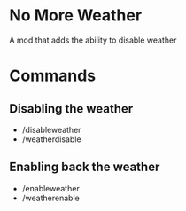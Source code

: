 # No More Weather
A mod that adds the ability to disable weather 

# Commands
## Disabling the weather
- /disableweather
- /weatherdisable

## Enabling back the weather
- /enableweather
- /weatherenable

